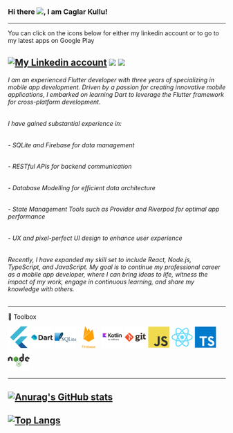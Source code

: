 
### Hi there <img src="https://raw.githubusercontent.com/MartinHeinz/MartinHeinz/master/wave.gif" width="30px">, I am Caglar Kullu!
---

You can click on the icons below for either my linkedin account or to go to my latest apps on Google Play 

 [![My Linkedin account](https://img.shields.io/badge/LinkedIn-0077B5?style=for-the-badge&logo=linkedin&logoColor=white)](https://www.linkedin.com/in/caglar-kullu-b23085163/) [<img src="https://user-images.githubusercontent.com/97615706/186714357-d2154cbf-53e0-4132-9b95-e0768dd5066c.png" width="50"/>](https://play.google.com/store/apps/details?id=com.ctksoftware.feedly) [<img src="https://user-images.githubusercontent.com/97615706/210624263-97c00d6d-c59c-4e06-b7c0-326fe8f0cbb7.png" width="50"/>](https://play.google.com/store/apps/details?id=com.ctksoftware.surpriseme&hl=en_US&gl=US) 
---
###### I am an experienced Flutter developer with three years of specializing in mobile app development. Driven by a passion for creating innovative mobile applications, I embarked on learning Dart to leverage the Flutter framework for cross-platform development.

###### I have gained substantial experience in:
###### - SQLite and Firebase for data management
###### - RESTful APIs for backend communication
###### - Database Modelling for efficient data architecture
###### - State Management Tools such as Provider and Riverpod for optimal app performance
###### - UX and pixel-perfect UI design to enhance user experience

###### Recently, I have expanded my skill set to include React, Node.js, TypeScript, and JavaScript. My goal is to continue my professional career as a mobile app developer, where I can bring ideas to life, witness the impact of my work, engage in continuous learning, and share my knowledge with others.
---
🧰 Toolbox

<img src="https://github.com/devicons/devicon/blob/master/icons/flutter/flutter-original.svg" alt="Flutter" width="50" height="50"/>  <img src="https://github.com/devicons/devicon/blob/master/icons/dart/dart-original-wordmark.svg" alt="Dart" width="50" height="50"/>  <img src="https://github.com/devicons/devicon/blob/master/icons/sqlite/sqlite-original-wordmark.svg" alt="SQlite" width="50" height="50"/>  <img src="https://github.com/devicons/devicon/blob/master/icons/firebase/firebase-plain-wordmark.svg" alt="Firebase" width="50" height="50"/> <img src="https://github.com/devicons/devicon/blob/master/icons/kotlin/kotlin-original-wordmark.svg" alt="Kotlin" width="50" height="50"/>
  <img src="https://github.com/devicons/devicon/blob/master/icons/git/git-original-wordmark.svg" alt="Git" width="50" height="50"/>
  <img src="https://github.com/devicons/devicon/blob/master/icons/javascript/javascript-original.svg" alt="JS" width="50" height="50"/>
   <img src="https://github.com/devicons/devicon/blob/master/icons/react/react-original.svg" alt="React" width="50" height="50"/>
   <img src="https://github.com/devicons/devicon/blob/master/icons/typescript/typescript-original.svg" alt="TS" width="50" height="50"/>
   <img src="https://github.com/devicons/devicon/blob/master/icons/nodejs/nodejs-original-wordmark.svg" alt="Node Js" width="50" height="50"/>
  
  
---
[![Anurag's GitHub stats](https://github-readme-stats.vercel.app/api?username=CaglarKullu)](https://github.com/anuraghazra/github-readme-stats)
---
[![Top Langs](https://github-readme-stats.vercel.app/api/top-langs/?username=CaglarKullu)](https://github.com/anuraghazra/github-readme-stats)
---
<!--
**CaglarKullu/CaglarKullu** is a ✨ _special_ ✨ repository because its `README.md` (this file) appears on your GitHub profile.

Here are some ideas to get you started:

- 🔭 I’m currently working on ...
- 🌱 I’m currently learning ...
- 👯 I’m looking to collaborate on ...
- 🤔 I’m looking for help with ...
- 💬 Ask me about ...
- 📫 How to reach me: ...
- 😄 Pronouns: ...
- ⚡ Fun fact: ...
-->
